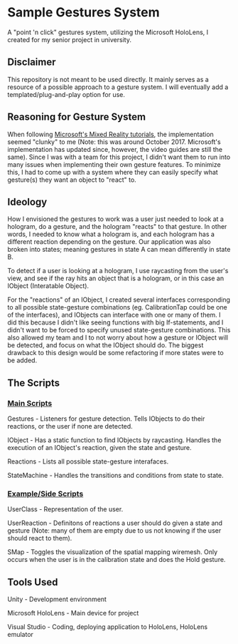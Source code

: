 # Sample Gestures System
A "point 'n click" gestures system, utilizing the Microsoft HoloLens, I created for my senior project in university. 

## Disclaimer
This repository is not meant to be used directly. It mainly serves as a resource of a possible approach to a gesture system. I will eventually add a templated/plug-and-play option for use.

## Reasoning for Gesture System
When following [Microsoft's Mixed Reality tutorials](https://docs.microsoft.com/en-us/windows/mixed-reality/academy), the implementation seemed "clunky" to me (Note: this was around October 2017. Microsoft's implementation has updated since, however, the video guides are still the same). Since I was with a team for this project, I didn't want them to run into many issues when implementing their own gesture features. To minimize this, I had to come up with a system where they can easily specify what gesture(s) they want an object to "react" to.

## Ideology
How I envisioned the gestures to work was a user just needed to look at a hologram, do a gesture, and the hologram "reacts" to that gesture. In other words, I needed to know what a hologram is, and each hologram has a different reaction depending on the gesture. Our application was also broken into states; meaning gestures in state A can mean differently in state B. 

To detect if a user is looking at a hologram, I use raycasting from the user's view, and see if the ray hits an object that is a hologram, or in this case an IObject (Interatable Object).

For the "reactions" of an IObject, I created several interfaces corresponding to all possible state-gesture combinations (eg. CalibrationTap could be one of the interfaces), and IObjects can interface with one or many of them. I did this because I didn't like seeing functions with big If-statements, and I didn't want to be forced to specify unused state-gesture combinations. This also allowed my team and I to not worry about how a gesture or IObject will be detected, and focus on what the IObject should do. The biggest drawback to this design would be some refactoring if more states were to be added.

## The Scripts
### <u>Main Scripts</u>
Gestures - Listeners for gesture detection. Tells IObjects to do their reactions, or the user if none are detected.

IObject - Has a static function to find IObjects by raycasting. Handles the execution of an IObject's reaction, given the state and gesture.

Reactions - Lists all possible state-gesture interafaces.

StateMachine - Handles the transitions and conditions from state to state.

### <u>Example/Side Scripts</u>
UserClass - Representation of the user.

UserReaction - Definitons of reactions a user should do given a state and gesture (Note: many of them are empty due to us not knowing if the user should react to them).

SMap - Toggles the visualization of the spatial mapping wiremesh. Only occurs when the user is in the calibration state and does the Hold gesture.

## Tools Used
Unity - Development environment

Microsoft HoloLens - Main device for project

Visual Studio - Coding, deploying application to HoloLens, HoloLens emulator